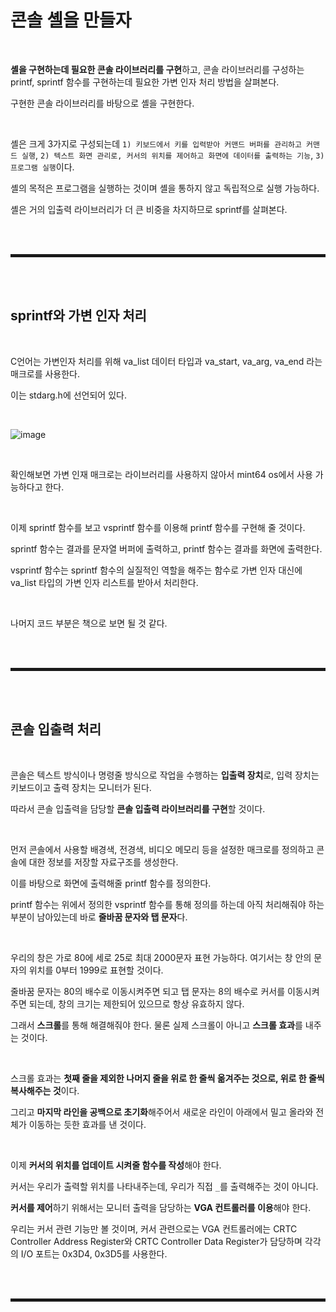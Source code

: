 # 콘솔 셸을 만들자

<br>

**셸을 구현하는데 필요한 콘솔 라이브러리를 구현**하고, 콘솔 라이브러리를 구성하는 printf, sprintf 함수를 구현하는데 필요한 가변 인자 처리 방법을 살펴본다.

구현한 콘솔 라이브러리를 바탕으로 셸을 구현한다.

<br>

셸은 크게 3가지로 구성되는데 ```1) 키보드에서 키를 입력받아 커맨드 버퍼를 관리하고 커맨드 실행```, ```2) 텍스트 화면 관리로, 커서의 위치를 제어하고 화면에 데이터를 출력하는 기능```, ```3) 프로그램 실행```이다.

셸의 목적은 프로그램을 실행하는 것이며 셸을 통하지 않고 독립적으로 실행 가능하다.

셸은 거의 입출력 라이브러리가 더 큰 비중을 차지하므로 sprintf를 살펴본다. 

<br><br>
<hr style="border: 2px solid;">
<br><br>

## sprintf와 가변 인자 처리

<br>

C언어는 가변인자 처리를 위해 va_list 데이터 타입과 va_start, va_arg, va_end 라는 매크로를 사용한다.

이는 stdarg.h에 선언되어 있다.

<br>

![image](https://user-images.githubusercontent.com/52172169/199242529-08404098-dcc4-42c4-9486-6f484772780a.png)

<br>

확인해보면 가변 인재 매크로는 라이브러리를 사용하지 않아서 mint64 os에서 사용 가능하다고 한다.

<br>

이제 sprintf 함수를 보고 vsprintf 함수를 이용해 printf 함수를 구현해 줄 것이다.

sprintf 함수는 결과를 문자열 버퍼에 출력하고, printf 함수는 결과를 화면에 출력한다.

vsprintf 함수는 sprintf 함수의 실질적인 역할을 해주는 함수로 가변 인자 대신에 va_list 타입의 가변 인자 리스트를 받아서 처리한다.

<br>

나머지 코드 부분은 책으로 보면 될 것 같다.

<br><br>
<hr style="border: 2px solid;">
<br><br>

## 콘솔 입출력 처리

<br>

콘솔은 텍스트 방식이나 명령줄 방식으로 작업을 수행하는 **입출력 장치**로, 입력 장치는 키보드이고 출력 장치는 모니터가 된다.

따라서 콘솔 입출력을 담당할 **콘솔 입출력 라이브러리를 구현**할 것이다.

<br>

먼저 콘솔에서 사용할 배경색, 전경색, 비디오 메모리 등을 설정한 매크로를 정의하고 콘솔에 대한 정보를 저장할 자료구조를 생성한다.

이를 바탕으로 화면에 출력해줄 printf 함수를 정의한다.

printf 함수는 위에서 정의한 vsprintf 함수를 통해 정의를 하는데 아직 처리해줘야 하는 부분이 남아있는데 바로 **줄바꿈 문자와 탭 문자**다.

<br>

우리의 창은 가로 80에 세로 25로 최대 2000문자 표현 가능하다. 여기서는 창 안의 문자의 위치를 0부터 1999로 표현할 것이다. 

줄바꿈 문자는 80의 배수로 이동시켜주면 되고 탭 문자는 8의 배수로 커서를 이동시켜주면 되는데, 창의 크기는 제한되어 있으므로 항상 유효하지 않다.

그래서 **스크롤**를 통해 해결해줘야 한다. 물론 실제 스크롤이 아니고 **스크롤 효과**를 내주는 것이다.

<br>

스크롤 효과는 **첫째 줄을 제외한 나머지 줄을 위로 한 줄씩 옮겨주는 것으로, 위로 한 줄씩 복사해주는 것**이다.

그리고 **마지막 라인을 공백으로 초기화**해주어서 새로운 라인이 아래에서 밀고 올라와 전체가 이동하는 듯한 효과를 낸 것이다.

<br>

이제 **커서의 위치를 업데이트 시켜줄 함수를 작성**해야 한다.

커서는 우리가 출력할 위치를 나타내주는데, 우리가 직접 ```_```를 출력해주는 것이 아니다.

**커서를 제어**하기 위해서는 모니터 출력을 담당하는 **VGA 컨트롤러를 이용**해야 한다.

우리는 커서 관련 기능만 볼 것이며, 커서 관련으로는 VGA 컨트롤러에는 CRTC Controller Address Register와 CRTC Controller Data Register가 담당하며 각각의 I/O 포트는 0x3D4, 0x3D5를 사용한다.


<br><br>
<hr style="border: 2px solid;">
<br><br>
